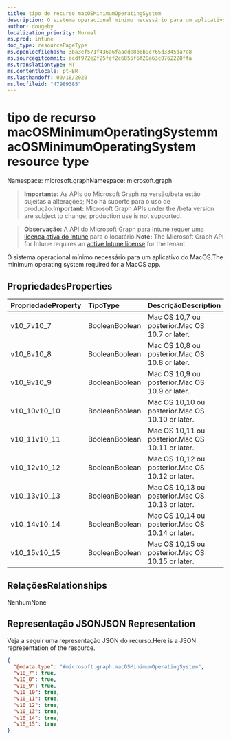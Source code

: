 ```yaml
---
title: tipo de recurso macOSMinimumOperatingSystem
description: O sistema operacional mínimo necessário para um aplicativo do MacOS.
author: dougeby
localization_priority: Normal
ms.prod: intune
doc_type: resourcePageType
ms.openlocfilehash: 3ba3ef571f436a6faadde8b6b9c765d3345da7e8
ms.sourcegitcommit: acdf972e2f25fef2c6855f6f28a63c0762228ffa
ms.translationtype: MT
ms.contentlocale: pt-BR
ms.lasthandoff: 09/18/2020
ms.locfileid: "47989385"
---
```

# <a name="macosminimumoperatingsystem-resource-type"></a><span data-ttu-id="e13f4-103">tipo de recurso macOSMinimumOperatingSystem</span><span class="sxs-lookup"><span data-stu-id="e13f4-103">macOSMinimumOperatingSystem resource type</span></span>

<span data-ttu-id="e13f4-104">Namespace: microsoft.graph</span><span class="sxs-lookup"><span data-stu-id="e13f4-104">Namespace: microsoft.graph</span></span>

> <span data-ttu-id="e13f4-105">**Importante:** As APIs do Microsoft Graph na versão/beta estão sujeitas a alterações; Não há suporte para o uso de produção.</span><span class="sxs-lookup"><span data-stu-id="e13f4-105">**Important:** Microsoft Graph APIs under the /beta version are subject to change; production use is not supported.</span></span>

> <span data-ttu-id="e13f4-106">**Observação:** A API do Microsoft Graph para Intune requer uma [licença ativa do Intune](https://go.microsoft.com/fwlink/?linkid=839381) para o locatário.</span><span class="sxs-lookup"><span data-stu-id="e13f4-106">**Note:** The Microsoft Graph API for Intune requires an [active Intune license](https://go.microsoft.com/fwlink/?linkid=839381) for the tenant.</span></span>

<span data-ttu-id="e13f4-107">O sistema operacional mínimo necessário para um aplicativo do MacOS.</span><span class="sxs-lookup"><span data-stu-id="e13f4-107">The minimum operating system required for a MacOS app.</span></span>

## <a name="properties"></a><span data-ttu-id="e13f4-108">Propriedades</span><span class="sxs-lookup"><span data-stu-id="e13f4-108">Properties</span></span>
|<span data-ttu-id="e13f4-109">Propriedade</span><span class="sxs-lookup"><span data-stu-id="e13f4-109">Property</span></span>|<span data-ttu-id="e13f4-110">Tipo</span><span class="sxs-lookup"><span data-stu-id="e13f4-110">Type</span></span>|<span data-ttu-id="e13f4-111">Descrição</span><span class="sxs-lookup"><span data-stu-id="e13f4-111">Description</span></span>|
|:---|:---|:---|
|<span data-ttu-id="e13f4-112">v10_7</span><span class="sxs-lookup"><span data-stu-id="e13f4-112">v10_7</span></span>|<span data-ttu-id="e13f4-113">Boolean</span><span class="sxs-lookup"><span data-stu-id="e13f4-113">Boolean</span></span>|<span data-ttu-id="e13f4-114">Mac OS 10,7 ou posterior.</span><span class="sxs-lookup"><span data-stu-id="e13f4-114">Mac OS 10.7 or later.</span></span>|
|<span data-ttu-id="e13f4-115">v10_8</span><span class="sxs-lookup"><span data-stu-id="e13f4-115">v10_8</span></span>|<span data-ttu-id="e13f4-116">Boolean</span><span class="sxs-lookup"><span data-stu-id="e13f4-116">Boolean</span></span>|<span data-ttu-id="e13f4-117">Mac OS 10,8 ou posterior.</span><span class="sxs-lookup"><span data-stu-id="e13f4-117">Mac OS 10.8 or later.</span></span>|
|<span data-ttu-id="e13f4-118">v10_9</span><span class="sxs-lookup"><span data-stu-id="e13f4-118">v10_9</span></span>|<span data-ttu-id="e13f4-119">Boolean</span><span class="sxs-lookup"><span data-stu-id="e13f4-119">Boolean</span></span>|<span data-ttu-id="e13f4-120">Mac OS 10,9 ou posterior.</span><span class="sxs-lookup"><span data-stu-id="e13f4-120">Mac OS 10.9 or later.</span></span>|
|<span data-ttu-id="e13f4-121">v10_10</span><span class="sxs-lookup"><span data-stu-id="e13f4-121">v10_10</span></span>|<span data-ttu-id="e13f4-122">Boolean</span><span class="sxs-lookup"><span data-stu-id="e13f4-122">Boolean</span></span>|<span data-ttu-id="e13f4-123">Mac OS 10,10 ou posterior.</span><span class="sxs-lookup"><span data-stu-id="e13f4-123">Mac OS 10.10 or later.</span></span>|
|<span data-ttu-id="e13f4-124">v10_11</span><span class="sxs-lookup"><span data-stu-id="e13f4-124">v10_11</span></span>|<span data-ttu-id="e13f4-125">Boolean</span><span class="sxs-lookup"><span data-stu-id="e13f4-125">Boolean</span></span>|<span data-ttu-id="e13f4-126">Mac OS 10,11 ou posterior.</span><span class="sxs-lookup"><span data-stu-id="e13f4-126">Mac OS 10.11 or later.</span></span>|
|<span data-ttu-id="e13f4-127">v10_12</span><span class="sxs-lookup"><span data-stu-id="e13f4-127">v10_12</span></span>|<span data-ttu-id="e13f4-128">Boolean</span><span class="sxs-lookup"><span data-stu-id="e13f4-128">Boolean</span></span>|<span data-ttu-id="e13f4-129">Mac OS 10,12 ou posterior.</span><span class="sxs-lookup"><span data-stu-id="e13f4-129">Mac OS 10.12 or later.</span></span>|
|<span data-ttu-id="e13f4-130">v10_13</span><span class="sxs-lookup"><span data-stu-id="e13f4-130">v10_13</span></span>|<span data-ttu-id="e13f4-131">Boolean</span><span class="sxs-lookup"><span data-stu-id="e13f4-131">Boolean</span></span>|<span data-ttu-id="e13f4-132">Mac OS 10,13 ou posterior.</span><span class="sxs-lookup"><span data-stu-id="e13f4-132">Mac OS 10.13 or later.</span></span>|
|<span data-ttu-id="e13f4-133">v10_14</span><span class="sxs-lookup"><span data-stu-id="e13f4-133">v10_14</span></span>|<span data-ttu-id="e13f4-134">Boolean</span><span class="sxs-lookup"><span data-stu-id="e13f4-134">Boolean</span></span>|<span data-ttu-id="e13f4-135">Mac OS 10,14 ou posterior.</span><span class="sxs-lookup"><span data-stu-id="e13f4-135">Mac OS 10.14 or later.</span></span>|
|<span data-ttu-id="e13f4-136">v10_15</span><span class="sxs-lookup"><span data-stu-id="e13f4-136">v10_15</span></span>|<span data-ttu-id="e13f4-137">Boolean</span><span class="sxs-lookup"><span data-stu-id="e13f4-137">Boolean</span></span>|<span data-ttu-id="e13f4-138">Mac OS 10,15 ou posterior.</span><span class="sxs-lookup"><span data-stu-id="e13f4-138">Mac OS 10.15 or later.</span></span>|

## <a name="relationships"></a><span data-ttu-id="e13f4-139">Relações</span><span class="sxs-lookup"><span data-stu-id="e13f4-139">Relationships</span></span>
<span data-ttu-id="e13f4-140">Nenhum</span><span class="sxs-lookup"><span data-stu-id="e13f4-140">None</span></span>

## <a name="json-representation"></a><span data-ttu-id="e13f4-141">Representação JSON</span><span class="sxs-lookup"><span data-stu-id="e13f4-141">JSON Representation</span></span>
<span data-ttu-id="e13f4-142">Veja a seguir uma representação JSON do recurso.</span><span class="sxs-lookup"><span data-stu-id="e13f4-142">Here is a JSON representation of the resource.</span></span>
<!-- {
  "blockType": "resource",
  "@odata.type": "microsoft.graph.macOSMinimumOperatingSystem"
}
-->
``` json
{
  "@odata.type": "#microsoft.graph.macOSMinimumOperatingSystem",
  "v10_7": true,
  "v10_8": true,
  "v10_9": true,
  "v10_10": true,
  "v10_11": true,
  "v10_12": true,
  "v10_13": true,
  "v10_14": true,
  "v10_15": true
}
```






